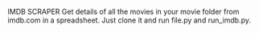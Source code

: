 IMDB SCRAPER
Get details of all the movies in your movie folder from imdb.com in a spreadsheet.
Just clone it and run file.py and run_imdb.py.
